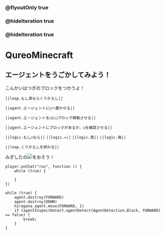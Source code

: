 ### @flyoutOnly true
### @hideIteration true
### @hideIteration true
# QureoMinecraft

## エージェントをうごかしてみよう！

こんかいはつぎのブロックをつかうよ！

``||loop.もし真ならくりかえし||``

``||agent.エージェントに◯へ置かせる||``

``||agent.エージェントを◯に◯ブロック移動させる||``

``||agent.エージェントにブロックがあるか、◯を確認させる||``

``||logic.もし◯なら||``
``||logic.=||``
``||logic.真||``
``||logic.偽||``

``||loop.くりかえしを終わる||``

みぎしたの![](https://raw.githubusercontent.com/camp-minecraft/TechkidsCampTutorial/master/images/playbutton.png)をおそう！

```template
player.onChat("run", function () {
    while (true) {

    }
})
```

```ghost
while (true) {
    agent.destroy(FORWARD)
    agent.destroy(DOWN)
    hiragana_agent.move(FORWARD, 1)
    if (agentInspectDetect.agentDetect(AgentDetection.Block, FORWARD) == false) {
        break;
    }
}


```